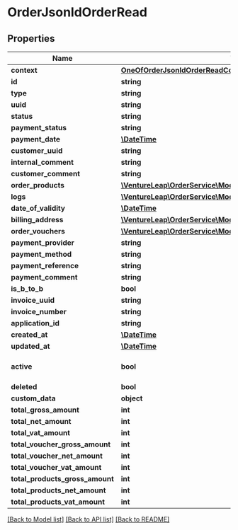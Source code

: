 # OrderJsonldOrderRead

## Properties
Name | Type | Description | Notes
------------ | ------------- | ------------- | -------------
**context** | [**OneOfOrderJsonldOrderReadContext**](OneOfOrderJsonldOrderReadContext.md) |  | [optional] 
**id** | **string** |  | [optional] 
**type** | **string** |  | [optional] 
**uuid** | **string** |  | [optional] 
**status** | **string** |  | 
**payment_status** | **string** |  | 
**payment_date** | [**\DateTime**](\DateTime.md) |  | [optional] 
**customer_uuid** | **string** |  | 
**internal_comment** | **string** |  | [optional] 
**customer_comment** | **string** |  | [optional] 
**order_products** | [**\VentureLeap\OrderService\Model\OrderProductJsonldOrderRead[]**](OrderProductJsonldOrderRead.md) |  | [optional] 
**logs** | [**\VentureLeap\OrderService\Model\OrderLogJsonldOrderRead[]**](OrderLogJsonldOrderRead.md) |  | [optional] 
**date_of_validity** | [**\DateTime**](\DateTime.md) |  | [optional] 
**billing_address** | [**\VentureLeap\OrderService\Model\BillingAddressJsonldOrderRead**](BillingAddressJsonldOrderRead.md) |  | [optional] 
**order_vouchers** | [**\VentureLeap\OrderService\Model\OrderVoucherJsonldOrderRead[]**](OrderVoucherJsonldOrderRead.md) |  | [optional] 
**payment_provider** | **string** |  | [optional] 
**payment_method** | **string** |  | [optional] 
**payment_reference** | **string** |  | [optional] 
**payment_comment** | **string** |  | [optional] 
**is_b_to_b** | **bool** |  | [optional] 
**invoice_uuid** | **string** |  | [optional] 
**invoice_number** | **string** |  | [optional] 
**application_id** | **string** |  | [optional] 
**created_at** | [**\DateTime**](\DateTime.md) |  | [optional] 
**updated_at** | [**\DateTime**](\DateTime.md) |  | [optional] 
**active** | **bool** |  | [optional] [default to true]
**deleted** | **bool** |  | [optional] 
**custom_data** | **object** |  | [optional] 
**total_gross_amount** | **int** |  | [optional] 
**total_net_amount** | **int** |  | [optional] 
**total_vat_amount** | **int** |  | [optional] 
**total_voucher_gross_amount** | **int** |  | [optional] 
**total_voucher_net_amount** | **int** |  | [optional] 
**total_voucher_vat_amount** | **int** |  | [optional] 
**total_products_gross_amount** | **int** |  | [optional] 
**total_products_net_amount** | **int** |  | [optional] 
**total_products_vat_amount** | **int** |  | [optional] 

[[Back to Model list]](../../README.md#documentation-for-models) [[Back to API list]](../../README.md#documentation-for-api-endpoints) [[Back to README]](../../README.md)

